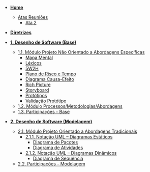 <!-- markdownlint-disable-next-line first-line-heading -->

- [**Home**](README.md)
  - [Atas Reuniões]()
    - [Ata 2](atas/ata2.md)
- [**Diretrizes**](Diretrizes/Diretrizes.md)
- [**1. Desenho de Software (Base)**](Base/1.Base.md)

  - [1.1. Módulo Projeto Não Orientado a Abordagens Específicas](Base/1.1.AbordagemNaoEspecifica.md)
    - [Mapa Mental](Base/MapaMental.md)
    - [Léxicos](Base/lexicos.md)
    - [5W2H](Base/5W2H.md)
    - [Plano de Risco e Tempo](Base/plano-risco-tempo.md)
    - [Diagrama Causa-Efeito](Base/causa-efeito.md)
    - [Rich Picture](Base/RichPicture.md)
    - [Storyboard](Base/storyboard.md)
    - [Protótipos](Base/Prototipos.md)
    - [Validação Protótipo](Base/validacao-prototipo.md)
  - [1.2. Módulo Processos/Metodologias/Abordagens](Base/1.2.ProcessosMetodologiasAbordagens.md)
  - [1.3. Participações - Base](Base/1.3.ParticipacoesBase.md)

- [**2. Desenho de Software (Modelagem)**](Modelagem/2.Modelagem.md)

  - [2.1. Módulo Projeto Orientado a Abordagens Tradicionais](Modelagem/2.1.ModelagemTradicional.md)
    - [2.1.1. Notação UML – Diagramas Estáticos](Modelagem/2.1.1.UMLEstaticos.md)
      - [Diagrama de Pacotes](Modelagem/DiagramaPacotes.md)
      - [Diagrama de Atividades](Modelagem/DiagramaAtividades.md)
    - [2.1.2. Notação UML – Diagramas Dinâmicos](Modelagem/2.1.2.UMLDinamicos.md)
      - [Diagrama de Sequência](Modelagem/DiagramaSequencia.md)
  - [2.2. Participações - Modelagem](Modelagem/2.2.ParticipacoesModelagem.md)

<!--
- [**3. Desenho de Software (Padrões de Projeto)**](PadroesDeProjeto/3.PadroesDeProjeto.md)

  - [Avaliado via Prova]

- [**4. Desenho de Software (Arquitetura & Reutilização de Software)**](ArquiteturaReutilizacao/4.ArquiteturaReutilizacao.md)
  - [4.1. Módulo Estilos e Padrões Arquiteturais](ArquiteturaReutilizacao/4.1.PadroesArquiteturais.md)
  - [4.2. Módulo Reutilização de Software](ArquiteturaReutilizacao/4.2.ReutilizacaoDeSoftware.md)
  - [4.3. Participações - Arquitetura & Reutilização de Software](ArquiteturaReutilizacao/4.3.ParticipacoesArqReutilizacao.md) -->
